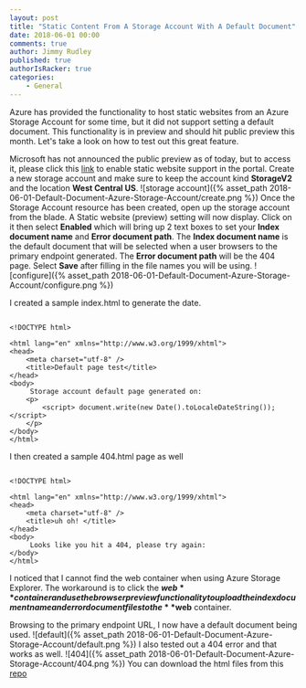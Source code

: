 ```yaml
---
layout: post
title: "Static Content From A Storage Account With A Default Document"
date: 2018-06-01 00:00
comments: true
author: Jimmy Rudley
published: true
authorIsRacker: true
categories:
    - General
---
```


Azure has provided the functionality to host static websites from an Azure Storage Account for some time, but it did not support setting a default document. This functionality is in preview and should hit public preview this month. Let's take a look on how to test out this great feature.

<!-- more -->

Microsoft has not announced the public preview as of today, but to access it, please click this [link](http://aka.ms/staticwebsites) to enable static website support in the portal. Create a new storage account and make sure to keep the account kind **StorageV2** and the location **West Central US**. ![storage account]({% asset_path 2018-06-01-Default-Document-Azure-Storage-Account/create.png %}) Once the Storage Account resource has been created, open up the storage account from the blade. A Static website (preview) setting will now display. Click on it then select **Enabled** which will bring up 2 text boxes to set your **Index document name** and **Error document path**. The **Index document name** is the default document that will be selected when a user browsers to the primary endpoint generated. The **Error document path** will be the 404 page. Select **Save** after filling in the file names you will be using. ![configure]({% asset_path 2018-06-01-Default-Document-Azure-Storage-Account/configure.png %})

I created a sample index.html to generate the date. 

```

<!DOCTYPE html>

<html lang="en" xmlns="http://www.w3.org/1999/xhtml">
<head>
    <meta charset="utf-8" />
    <title>Default page test</title>
</head>
<body>
     Storage account default page generated on:
    <p> 
        <script> document.write(new Date().toLocaleDateString()); </script>
    </p>
</body>
</html>

```

I then created a sample 404.html page as well

```

<!DOCTYPE html>

<html lang="en" xmlns="http://www.w3.org/1999/xhtml">
<head>
    <meta charset="utf-8" />
    <title>uh oh! </title>
</head>
<body>
     Looks like you hit a 404, please try again:
</body>
</html>

```

I noticed that I cannot find the web container when using Azure Storage Explorer. The workaround is to click the **$web** container and use the browser preview functionality to upload the index document name and error document files to the **$web** container.

Browsing to the primary endpoint URL, I now have a default document being used. ![default]({% asset_path 2018-06-01-Default-Document-Azure-Storage-Account/default.png %}) I also tested out a 404 error and that works as well. ![404]({% asset_path 2018-06-01-Default-Document-Azure-Storage-Account/404.png %}) You can download the html files from this [repo]( https://github.com/jrudley/staticwebsite)



